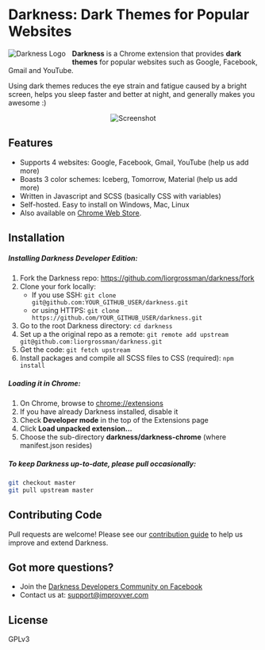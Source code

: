 # Darkness: Dark Themes for Popular Websites

<img alt="Darkness Logo" src="https://raw.githubusercontent.com/liorgrossman/darkness/master/assets/documentation/darkness-icon-48px.png" align="left" style="padding: 0 10px 5px 0">

**Darkness** is a Chrome extension that provides **dark themes** for popular websites such as Google, Facebook, Gmail and YouTube.

Using dark themes reduces the eye strain and fatigue caused by a bright screen, helps you sleep faster and better at night, and generally makes you awesome :)

<div style="text-align:center">
<img alt="Screenshot" src="https://raw.githubusercontent.com/liorgrossman/darkness/master/assets/documentation/darkness-screenshot.png">
</div>

## Features
* Supports 4 websites: Google, Facebook, Gmail, YouTube (help us add more)
* Boasts 3 color schemes: Iceberg, Tomorrow, Material (help us add more)
* Written in Javascript and SCSS (basically CSS with variables)
* Self-hosted. Easy to install on Windows, Mac, Linux
* Also available on [Chrome Web Store](https://chrome.google.com/webstore/detail/darkness-beautiful-dark-t/imilbobhamcfahccagbncamhpnbkaenm).  

## Installation
#####  Installing Darkness Developer Edition:
1. Fork the Darkness repo: https://github.com/liorgrossman/darkness/fork
1. Clone your fork locally:
	* If you use SSH: `git clone git@github.com:YOUR_GITHUB_USER/darkness.git`
 	* or using HTTPS: `git clone https://github.com/YOUR_GITHUB_USER/darkness.git`
1. Go to the root Darkness directory: `cd darkness`
1. Set up a the original repo as a remote: `git remote add upstream git@github.com:liorgrossman/darkness.git`
1. Get the code: `git fetch upstream`
1. Install packages and compile all SCSS files to CSS (required): `npm install`

##### Loading it in Chrome:
1. On Chrome, browse to [chrome://extensions](chrome://extensions)
1. If you have already Darkness installed, disable it
1. Check **Developer mode** in the top of the Extensions page
1. Click **Load unpacked extension...**
1. Choose the sub-directory **darkness/darkness-chrome** (where manifest.json resides)

##### To keep Darkness up-to-date, please pull occasionally:
```bash
git checkout master
git pull upstream master
```

## Contributing Code
Pull requests are welcome!
Please see our [contribution guide](./CONTRIBUTING.md) to help us improve and extend Darkness.


## Got more questions?
* Join the [Darkness Developers Community on Facebook](https://www.facebook.com/groups/darkness-developers)
* Contact us at: support@improvver.com


##  License

GPLv3



